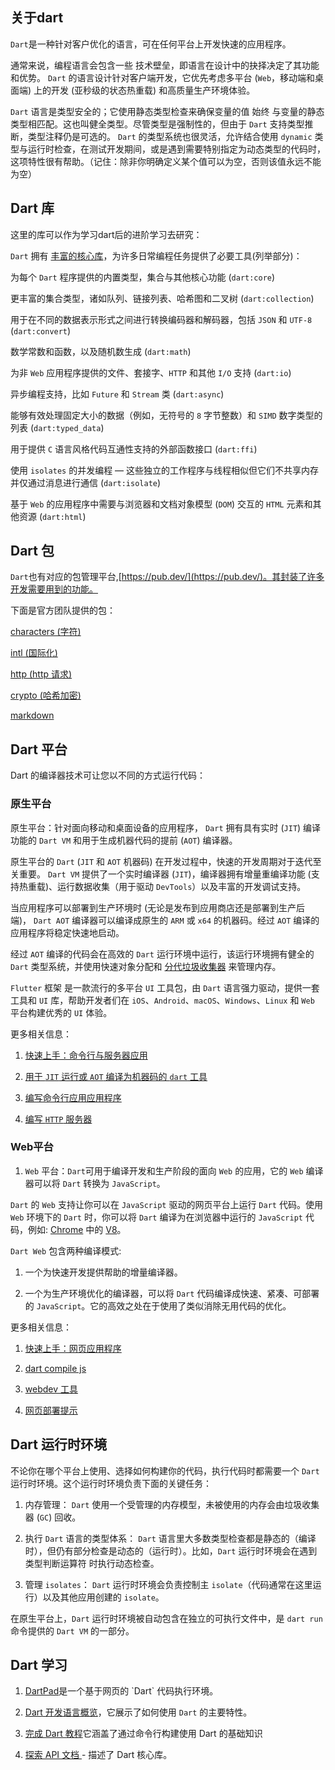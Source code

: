 ## 关于dart

`Dart`是一种针对客户优化的语言，可在任何平台上开发快速的应用程序。

通常来说，编程语言会包含一些 技术壁垒，即语言在设计中的抉择决定了其功能和优势。 `Dart` 的语言设计针对客户端开发，它优先考虑多平台 (`Web`，移动端和桌面端) 上的开发 (亚秒级的状态热重载) 和高质量生产环境体验。

`Dart` 语言是类型安全的；它使用静态类型检查来确保变量的值 始终 与变量的静态类型相匹配。这也叫健全类型。尽管类型是强制性的，但由于 `Dart` 支持类型推断，类型注释仍是可选的。 `Dart` 的类型系统也很灵活，允许结合使用 `dynamic` 类型与运行时检查，在测试开发期间，或是遇到需要特别指定为动态类型的代码时，这项特性很有帮助。（记住：除非你明确定义某个值可以为空，否则该值永远不能为空）

## Dart 库

这里的库可以作为学习dart后的进阶学习去研究：

`Dart` 拥有 [丰富的核心库](https://dart.cn/guides/libraries)，为许多日常编程任务提供了必要工具(列举部分)：

为每个 `Dart` 程序提供的内置类型，集合与其他核心功能 (`dart:core`)

更丰富的集合类型，诸如队列、链接列表、哈希图和二叉树 (`dart:collection`)

用于在不同的数据表示形式之间进行转换编码器和解码器，包括 `JSON` 和 `UTF-8` (`dart:convert`)

数学常数和函数，以及随机数生成 (`dart:math`)

为非 `Web` 应用程序提供的文件、套接字、`HTTP` 和其他 `I/O` 支持 (`dart:io`)

异步编程支持，比如 `Future` 和 `Stream` 类 (`dart:async`)

能够有效处理固定大小的数据（例如，无符号的 `8` 字节整数）和 `SIMD` 数字类型的列表 (`dart:typed_data`)

用于提供 `C` 语言风格代码互通性支持的外部函数接口 (`dart:ffi`)

使用 `isolates` 的并发编程 — 这些独立的工作程序与线程相似但它们不共享内存并仅通过消息进行通信 (`dart:isolate`)

基于 `Web` 的应用程序中需要与浏览器和文档对象模型 (`DOM`) 交互的 `HTML` 元素和其他资源 (`dart:html`)

## Dart 包

`Dart`也有对应的包管理平台,[https://pub.dev/](https://pub.dev/)。其封装了许多开发需要用到的功能。

下面是官方团队提供的包：

[characters (字符)](https://pub.dev/packages/characters)

[intl (国际化)](https://pub.dev/packages/intl)

[http (http 请求)](https://pub.dev/packages/http)

[crypto (哈希加密)](https://pub.dev/packages/crypto)

[markdown](https://pub.dev/packages/markdown)

## Dart 平台

Dart 的编译器技术可让您以不同的方式运行代码：

### 原生平台

原生平台：针对面向移动和桌面设备的应用程序， `Dart` 拥有具有实时 (`JIT`) 编译功能的 `Dart VM` 和用于生成机器代码的提前 (`AOT`) 编译器。

原生平台的 `Dart` (`JIT` 和 `AOT` 机器码)
在开发过程中，快速的开发周期对于迭代至关重要。 `Dart VM` 提供了一个实时编译器 (`JIT`)，编译器拥有增量重编译功能 (支持热重载)、运行数据收集（用于驱动 `DevTools`）以及丰富的开发调试支持。

当应用程序可以部署到生产环境时 (无论是发布到应用商店还是部署到生产后端)， `Dart AOT` 编译器可以编译成原生的 `ARM` 或 `x64` 的机器码。经过 `AOT` 编译的应用程序将稳定快速地启动。

经过 `AOT` 编译的代码会在高效的 `Dart` 运行环境中运行，该运行环境拥有健全的 `Dart` 类型系统，并使用快速对象分配和 [分代垃圾收集器](https://medium.com/flutter/flutter-dont-fear-the-garbage-collector-d69b3ff1ca30) 来管理内存。

`Flutter` 框架 是一款流行的多平台 `UI` 工具包，由 `Dart` 语言强力驱动，提供一套工具和 `UI` 库，帮助开发者们在 `iOS`、`Android`、`macOS`、`Windows`、`Linux` 和 `Web` 平台构建优秀的 `UI` 体验。


更多相关信息：

1. [快速上手：命令行与服务器应用](https://dart.cn/tutorials/server/get-started)

2. [用于 `JIT` 运行或 `AOT` 编译为机器码的 `dart` 工具](https://dart.cn/tools/dart-tool)

3. [编写命令行应用应用程序](https://dart.cn/tutorials/server/cmdline)

4. [编写 `HTTP` 服务器](https://dart.cn/tutorials/server/httpserver)

### Web平台

1. `Web` 平台：`Dart`可用于编译开发和生产阶段的面向 `Web` 的应用，它的 `Web` 编译器可以将 `Dart` 转换为 `JavaScript`。


`Dart` 的 `Web` 支持让你可以在 `JavaScript` 驱动的网页平台上运行 `Dart` 代码。使用 `Web` 环境下的 `Dart` 时，你可以将 `Dart` 编译为在浏览器中运行的 `JavaScript` 代码，例如: [Chrome](https://www.google.cn/chrome/) 中的 [V8](https://v8.dev/)。

`Dart Web` 包含两种编译模式:

1. 一个为快速开发提供帮助的增量编译器。

2. 一个为生产环境优化的编译器，可以将 `Dart` 代码编译成快速、紧凑、可部署的 `JavaScript`。它的高效之处在于使用了类似消除无用代码的优化。

更多相关信息：

1. [快速上手：网页应用程序](https://dart.cn/tutorials/web/get-started)

2. [dart compile js](https://dart.cn/tools/dart-compile#js)

3. [webdev 工具](https://dart.cn/tools/webdev)

4. [网页部署提示](https://dart.cn/web/deployment)

## Dart 运行时环境

不论你在哪个平台上使用、选择如何构建你的代码，执行代码时都需要一个 `Dart` 运行时环境。这个运行时环境负责下面的关键任务：

1. 内存管理： `Dart` 使用一个受管理的内存模型，未被使用的内存会由垃圾收集器 (`GC`) 回收。

2. 执行 `Dart` 语言的类型体系： `Dart` 语言里大多数类型检查都是静态的（编译时），但仍有部分检查是动态的（运行时）。比如，`Dart` 运行时环境会在遇到 类型判断运算符 时执行动态检查。

3. 管理 `isolates`： `Dart` 运行时环境会负责控制主 `isolate`（代码通常在这里运行）以及其他应用创建的 `isolate`。

在原生平台上，`Dart` 运行时环境被自动包含在独立的可执行文件中，是 `dart run` 命令提供的 `Dart VM` 的一部分。

## Dart 学习

1. [DartPad](https://dartpad.cn/?)是一个基于网页的 `Dart` 代码执行环境。

2. [Dart 开发语言概览](https://dart.cn/guides/language/language-tour)，它展示了如何使用 `Dart` 的主要特性。

3. [完成 Dart 教程](https://dart.cn/tutorials/server/cmdline)它涵盖了通过命令行构建使用 Dart 的基础知识

4. [探索 API 文档 ](https://api.dart.cn/stable/3.0.6/index.html) - 描述了 Dart 核心库。